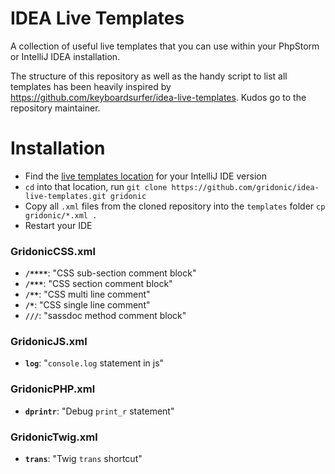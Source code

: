 # IDEA Live Templates

A collection of useful live templates that you can use within your PhpStorm or IntelliJ IDEA installation.

The structure of this repository as well as the handy script to list all templates has been heavily inspired
by https://github.com/keyboardsurfer/idea-live-templates. Kudos go to the repository maintainer.

# Installation

- Find the [live templates location](https://www.jetbrains.com/help/idea/2016.2/live-templates.html) for your IntelliJ IDE version
- `cd` into that location, run `git clone https://github.com/gridonic/idea-live-templates.git gridonic`
- Copy all `.xml` files from the cloned repository into the `templates` folder `cp gridonic/*.xml .`
- Restart your IDE

### GridonicCSS.xml
- __`/****`__: "CSS sub-section comment block"
- __`/***`__: "CSS section comment block"
- __`/**`__: "CSS multi line comment"
- __`/*`__: "CSS single line comment"
- __`///`__: "sassdoc method comment block"

### GridonicJS.xml
- __`log`__: "`console.log` statement in js"

### GridonicPHP.xml
- __`dprintr`__: "Debug `print_r` statement"

### GridonicTwig.xml
- __`trans`__: "Twig `trans` shortcut"
